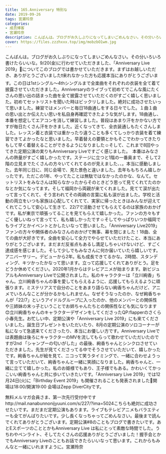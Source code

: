 ```yaml
---
title: 165.Anniversary 特別な
date: 2019-09-26
tags: 宮瀬玲奈
categories: 
- 成员博客
- 宮瀬玲奈
description: こんばんは。ブログがお久しぶりになってしまいごめんなさい。その分いろいろ書けたらいいな。9/20(金)に行わせていただきました、「Anniversary Live 2019」🎉についてこのブログでは書かせていただきます。まず...
cover: https://files.zzzhxxx.top/img/mobzbO1wm.jpg 
---
```


こんばんは。ブログがお久しぶりになってしまいごめんなさい。その分いろいろ書けたらいいな。9/20(金)に行わせていただきました、「Anniversary Live 2019」🎉についてこのブログでは書かせていただきます。まずはお越しいただき、ありがとうございました❗️来れなかった方も応援本当にありがとうございます。この日は1stシングル〜4thシングルまで全楽曲をそれぞれの衣装を全て着て披露させていただきました。Anniversaryのライブって初めてでこんな風にたくさんの思い出の詰まった曲を全て披露させていただくのがすごく嬉しく思いました。初めてセットリストを聞いた時はビックリしました。絶対に成功させたいって思いました。練習ではメンバーと毎日18曲通しをする日々でした。１曲１曲の思い出とか伝えたい思いを私自身再確認できたような気がします。18曲通し、本番を想定してエアコンを消して練習しました。普段はあまり汗をかかない方ですが毎日たくさん汗をかきました。近くなってきて、全衣装通しもたくさんしました。レッスン着と衣装では重かったり違うことも多くてしっかり衣装を着て練習できてよかったなと思いました。早着替えの要領とかもそこでわかってきたりもして早く着替えることができるようになりました☺️そして、これまで8回やってきた定期公演の実りもAnniversary Liveですごく感じました。　本番はみなさんの熱量がすごく嬉しかったです。ステージに立つと1階の一番奥まで、そして2階の立見までたくさんの方々いてくれてるのが見えました、、。本当に感動しました。去年同じ日に、同じ会場で、見た景色と違いました。去年ももちろん嬉しかったです。ただこの1年、やってたことは無駄ではなかったのかな、なんて。セットリストをみなさんは知らなかったからそのときどう思って見てくれてたのかなとか気になってます。そして福岡から両親が来てくれました。見てて涙が出たって言ってくれて、そう言われてその両親の言葉に私も涙が出ました。学校と活動の両立をいつも家族は心配してくれてて、実家に帰ったときはみんなが迎えてくれてこうして安心して生きて、22/7で活動させてもらえてるのは家族のおかげです。私が東京で頑張ってることを見てもらえて嬉しかった。ファンの方々もすごく優しいねって言ってて、私も嬉しかったです☺️そしてやっぱりいつか福岡でもライブとかイベントとかしたいなって思いました。「Anniversary Live2019」ファンの方々や関係者のみなさんのおかげで無事、幕を閉じました！18曲、全ての曲が大好きです。全曲を安心して全力でやらせていただけたこと、本当にありがとうございます。まだまだ反省点もあるし満足しちゃいけないけど、すごく達成感を感じました。そして少しでもみなさんに何か届いていたら嬉しいです。アニバーサリー。デビューから2年。私も成長できてるかな。2時間、スタンディング、キツかったかなって思います。立って応援してくれてありがとう。足をどうか休めてください。2020年1月からはテレビアニメが始まります。新ビジュアルもAnniversary Liveで公開されました。私のキャラクターは「立川絢香」ちゃん。立川絢香ちゃんの事を愛してもらえるように、応援してもらえるように頑張ります。ミステリアスで自分のことをあまり語らない絢香ちゃんだけど、アニメでいろんなことが分かるかもしれません。なぜそうなったのか、なぜ絢香ちゃんが「22/7」というアイドルグループに入ったのか、他のメンバーとの関係性や三姉妹の末っ子ということでお姉ちゃんたちとの関係性なども気になります😊立川絢香ちゃんのキャラクターデザインをしてくださったQP:flapperのさくら小春先生。お忙しい中、定期公演や「Anniversary Live 2019」にも来てくださいました。誕生日プレゼントをいただいたり、8月の定期公演のソロコーナーが私になって急遽来てくださったり、本当にお優しい方です。Anniversary Liveでは表題曲は後ろにキャラクターのMVを流してもらって歌わせていただいたのですが2nd 「シャンプーの匂いがした」の最後、絢香ちゃんとシンクロさせていただきました。先生が見てくださってる中でそうさせていただいて、嬉しかったです。絢香ちゃんが絵を見て、ニコって笑うタイミングで、一緒に合わせようって言っていただいて、絢香ちゃんと一緒に笑顔になりました。絢香ちゃんと、一緒に立てて嬉しかった。私のお姫様でもあり、王子様でもある。かわいくてかっこいい絢香ちゃんと共に歩いていきたいです。「Anniversary Live 2019」では12月24日(火)に「Birthday Event 2019」も開催されることも発表されました🎉開場は18:00/開演19:00
会場はZepp DiverCityです。


無料メルマガ会員さま、第一次先行受付中ですhttp://mail.nanabunnonijyuuni.com/s/227/?ima=5024こちらも絶対に成功させたいです。まだまだ定期公演もあります。ライブもテレビアニメもバラエティーも全てがんばりたいです。少し長くなっちゃってごめんなさい。最後まで読んでくれてありがとうございます。定期公演#8のこともブログで書きたいです。あとEスポーツのこととかもAnniversary Live は私にとって素敵な時間でした。うちわやペンライト、そしてたくさんの応援ありがとうございました！握手会とかでもAnniversary Liveのこともお話できたらいいなって思います。これからもみんなと一緒にいれますように。宮瀬玲奈


